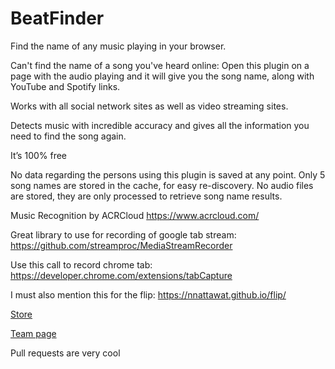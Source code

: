 # BeatFinder

Find the name of any music playing in your browser.

Can't find the name of a song you've heard online:
Open this plugin on a page with the audio playing and it will give you the song name, along with YouTube and Spotify links. 

Works with all social network sites as well as video streaming sites.

Detects music with incredible accuracy and gives all the information you need to find the song again.

It’s 100% free

No data regarding the persons using this plugin is saved at any point.
Only 5 song names are stored in the cache, for easy re-discovery.
No audio files are stored, they are only processed to retrieve song name results.

Music Recognition by ACRCloud
https://www.acrcloud.com/

Great library to use for recording of google tab stream:
https://github.com/streamproc/MediaStreamRecorder

Use this call to record chrome tab:
https://developer.chrome.com/extensions/tabCapture

I must also mention this for the flip:
https://nnattawat.github.io/flip/

<a href="https://chrome.google.com/webstore/detail/beatfinder/ndenpgejcjbklgdhdhimhdbfbcnbknpg" target="blank">Store<a>

<a href="https://www.thomaslindauer.com" target="blank">Team page<a>

Pull requests are very cool
